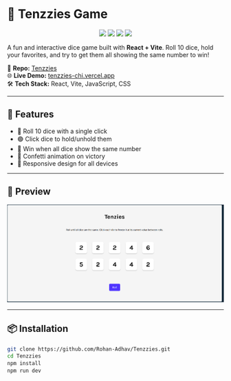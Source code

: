 # 🎲 Tenzzies Game

<p align="center">
  <img src="https://cdn.jsdelivr.net/gh/devicons/devicon/icons/react/react-original.svg" width="50" />
  <img src="https://cdn.jsdelivr.net/gh/devicons/devicon/icons/javascript/javascript-original.svg" width="50" />
  <img src="https://cdn.jsdelivr.net/gh/devicons/devicon/icons/vite/vite-original.svg" width="50" />
  <img src="https://cdn.jsdelivr.net/gh/devicons/devicon/icons/css3/css3-original.svg" width="50" />
</p>

A fun and interactive dice game built with **React + Vite**. Roll 10 dice, hold your favorites, and try to get them all showing the same number to win!

📁 **Repo:** [Tenzzies](https://github.com/Rohan-Adhav/Tenzzies.git)  
🌐 **Live Demo:** [tenzzies-chi.vercel.app](https://tenzzies-chi.vercel.app/)  
🛠️ **Tech Stack:** React, Vite, JavaScript, CSS

---

## 🚀 Features

- 🎲 Roll 10 dice with a single click  
- 🟢 Click dice to hold/unhold them  
- 🎯 Win when all dice show the same number  
- 🎉 Confetti animation on victory  
- 📱 Responsive design for all devices

---

## 📸 Preview

<p align="center">
  <img src="./tenzzies-ui.png" alt="Tenzzies Game UI" width="700"/>
</p>



---

## 📦 Installation

```bash
git clone https://github.com/Rohan-Adhav/Tenzzies.git
cd Tenzzies
npm install
npm run dev
